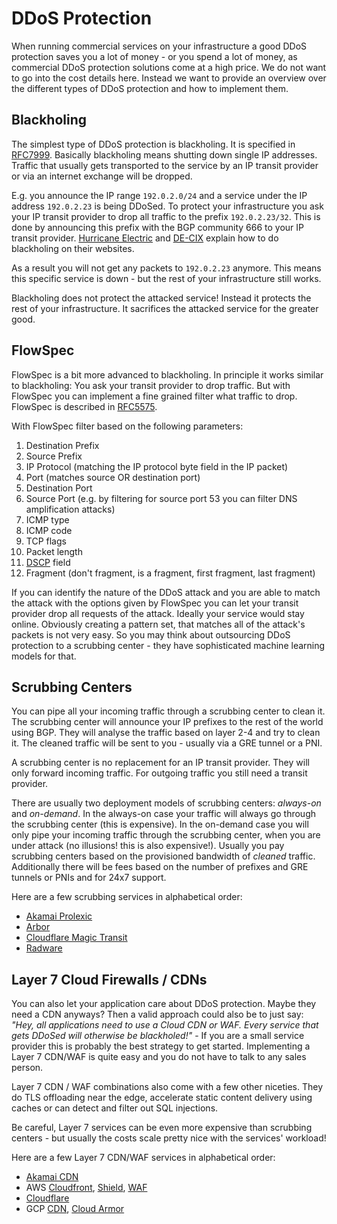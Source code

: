 # DDoS Protection

When running commercial services on your infrastructure a good DDoS protection saves you a lot of money - or you spend a lot of money, as commercial DDoS protection solutions come at a high price.
We do not want to go into the cost details here. Instead we want to provide an overview over the different types of DDoS protection and how to implement them.

## Blackholing

The simplest type of DDoS protection is blackholing. It is specified in [RFC7999](https://datatracker.ietf.org/doc/html/rfc7999). Basically blackholing means shutting down single IP addresses. Traffic that usually gets transported to the service by an IP transit provider or via an internet exchange will be dropped.

E.g. you announce the IP range `192.0.2.0/24` and a service under the IP address `192.0.2.23` is being DDoSed. To protect your infrastructure you ask your IP transit provider to drop all traffic to the prefix `192.0.2.23/32`. This is done by announcing this prefix with the BGP community 666 to your IP transit provider. [Hurricane Electric](https://www.he.net/adm/blackhole.html) and [DE-CIX](https://www.de-cix.net/de/bibliothek/service-informationen/blackholing-guide) explain how to do blackholing on their websites.

As a result you will not get any packets to `192.0.2.23` anymore. This means this specific service is down - but the rest of your infrastructure still works.

Blackholing does not protect the attacked service! Instead it protects the rest of your infrastructure. It sacrifices the attacked service for the greater good.


## FlowSpec

FlowSpec is a bit more advanced to blackholing. In principle it works similar to blackholing: You ask your transit provider to drop traffic. But with FlowSpec you can implement a fine grained filter what traffic to drop. FlowSpec is described in [RFC5575](https://datatracker.ietf.org/doc/html/rfc5575).

With FlowSpec filter based on the following parameters:
1. Destination Prefix
2. Source Prefix
3. IP Protocol (matching the IP protocol byte field in the IP packet)
4. Port (matches source OR destination port)
5. Destination Port
6. Source Port (e.g. by filtering for source port 53 you can filter DNS amplification attacks)
7. ICMP type
8. ICMP code
9. TCP flags
10. Packet length
11. [DSCP](https://datatracker.ietf.org/doc/html/rfc2474) field
12. Fragment (don't fragment, is a fragment, first fragment, last fragment)

If you can identify the nature of the DDoS attack and you are able to match the attack with the options given by FlowSpec you can let your transit provider drop all requests of the attack. Ideally your service would stay online.
Obviously creating a pattern set, that matches all of the attack's packets is not very easy. So you may think about outsourcing DDoS protection to a scrubbing center - they have sophisticated machine learning models for that.

## Scrubbing Centers

You can pipe all your incoming traffic through a scrubbing center to clean it. The scrubbing center will announce your IP prefixes to the rest of the world using BGP. They will analyse the traffic based on layer 2-4 and try to clean it. The cleaned traffic will be sent to you - usually via a GRE tunnel or a PNI.

A scrubbing center is no replacement for an IP transit provider. They will only forward incoming traffic. For outgoing traffic you still need a transit provider.

There are usually two deployment models of scrubbing centers: *always-on* and *on-demand*. In the always-on case your traffic will always go through the scrubbing center (this is expensive). In the on-demand case you will only pipe your incoming traffic through the scrubbing center, when you are under attack (no illusions! this is also expensive!). Usually you pay scrubbing centers based on the provisioned bandwidth of *cleaned* traffic. Additionally there will be fees based on the number of prefixes and GRE tunnels or PNIs and for 24x7 support.

Here are a few scrubbing services in alphabetical order:

* [Akamai Prolexic](https://www.akamai.com/de/products/prolexic-solutions)
* [Arbor](https://www.netscout.com/arbor-ddos)
* [Cloudflare Magic Transit](https://www.cloudflare.com/magic-transit/)
* [Radware](https://www.radware.com/products/cloud-ddos-services/)

## Layer 7 Cloud Firewalls / CDNs

You can also let your application care about DDoS protection. Maybe they need a CDN anyways? Then a valid approach could also be to just say: *"Hey, all applications need to use a Cloud CDN or WAF. Every service that gets DDoSed will otherwise be blackholed!"* - If you are a small service provider this is probably the best strategy to get started. Implementing a Layer 7 CDN/WAF is quite easy and you do not have to talk to any sales person.

Layer 7 CDN / WAF combinations also come with a few other niceties. They do TLS offloading near the edge, accelerate static content delivery using caches or can detect and filter out SQL injections.

Be careful, Layer 7 services can be even more expensive than scrubbing centers - but usually the costs scale pretty nice with the services' workload!

Here are a few Layer 7 CDN/WAF services in alphabetical order:

* [Akamai CDN](https://www.akamai.com/solutions/content-delivery-network)
* AWS [Cloudfront](https://aws.amazon.com/cloudfront/), [Shield](https://aws.amazon.com/shield/), [WAF](https://aws.amazon.com/waf/)
* [Cloudflare](https://www.cloudflare.com)
* GCP [CDN](https://cloud.google.com/cdn), [Cloud Armor](https://cloud.google.com/armor)
